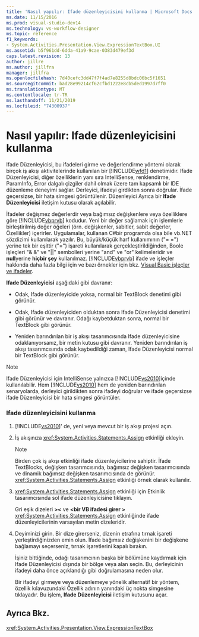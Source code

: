 ```yaml
---
title: 'Nasıl yapılır: Ifade düzenleyicisini kullanma | Microsoft Docs'
ms.date: 11/15/2016
ms.prod: visual-studio-dev14
ms.technology: vs-workflow-designer
ms.topic: reference
f1_keywords:
- System.Activities.Presentation.View.ExpressionTextBox.UI
ms.assetid: b5f961dd-6dda-41a9-9cae-0383d479ef3d
caps.latest.revision: 13
author: jillre
ms.author: jillfra
manager: jillfra
ms.openlocfilehash: 7d40cefc3dd47f7f4ad7e8255d8bdc06bc5f1651
ms.sourcegitcommit: bad28e99214cf62cfbd1222e8cb5ded1997d7ff0
ms.translationtype: MT
ms.contentlocale: tr-TR
ms.lasthandoff: 11/21/2019
ms.locfileid: "74300937"
---
```

# <a name="how-to-use-the-expression-editor"></a>Nasıl yapılır: Ifade düzenleyicisini kullanma
Ifade Düzenleyicisi, bu ifadeleri girme ve değerlendirme yöntemi olarak birçok iş akışı aktivitelerinde kullanılan bir [!INCLUDE[wfd1](../includes/wfd1-md.md)] denetimidir. Ifade Düzenleyicisi, diğer özelliklerin yanı sıra IntelliSense, renklendirme, ParamInfo, Error dalgalı çizgiler dahil olmak üzere tam kapsamlı bir IDE düzenleme deneyimi sağlar. Derleyici, ifadeyi girdikten sonra doğrular. İfade geçersizse, bir hata simgesi görüntülenir. Düzenleyici Ayrıca bir **Ifade Düzenleyicisi** iletişim kutusu olarak açılabilir.

 İfadeler değişmez değerlerdir veya bağımsız değişkenlere veya özelliklere göre [!INCLUDE[vbprvb](../includes/vbprvb-md.md)] kodudur. Yeni bir değer sağlamak için işlemlerle birleştirilmiş değer öğeleri (örn. değişkenler, sabitler, sabit değerler, Özellikler) içerirler. Uygulamalar, kullanan C#bir programda olsa bile vb.NET sözdizimi kullanılarak yazılır. Bu, büyük/küçük harf kullanımının ("= =") yerine tek bir eşittir ("=") işareti kullanılarak gerçekleştirildiğinden, Boole işleçleri "& &" ve "&#124;&#124;" sembolleri yerine "and" ve "or" kelimeleridir ve **null**yerine **hiçbir şey** kullanılmaz. [!INCLUDE[vbprvb](../includes/vbprvb-md.md)] ifade ve işleçler hakkında daha fazla bilgi için ve bazı örnekler için bkz. [Visual Basic işleçler ve ifadeler](https://go.microsoft.com/fwlink/?LinkId=186818).

 **Ifade Düzenleyicisi** aşağıdaki gibi davranır:

- Odak, Ifade düzenleyicide yoksa, normal bir TextBlock denetimi gibi görünür.

- Odak, Ifade düzenleyiciden olduktan sonra Ifade Düzenleyicisi denetimi gibi görünür ve davranır. Odağı kaybetduktan sonra, normal bir TextBlock gibi görünür.

- Yeniden barındırılan bir iş akışı tasarımcısında Ifade düzenleyicisine odaklanıyorsanız, bir metin kutusu gibi davranır. Yeniden barındırılan iş akışı tasarımcısında odak kaybedildiği zaman, Ifade Düzenleyicisi normal bir TextBlock gibi görünür.

> [!NOTE]
> Ifade Düzenleyicisi için IntelliSense yalnızca [!INCLUDE[vs2010](../includes/vs2010-md.md)]içinde kullanılabilir. Hem [!INCLUDE[vs2010](../includes/vs2010-md.md)] hem de yeniden barındırılan senaryolarda, derleyici girildikten sonra ifadeyi doğrular ve ifade geçersizse ifade Düzenleyicisi bir hata simgesi görüntüler.

### <a name="using-the-expression-editor"></a>Ifade düzenleyicisini kullanma

1. [!INCLUDE[vs2010](../includes/vs2010-md.md)]' de, yeni veya mevcut bir iş akışı projesi açın.

2. İş akışınıza <xref:System.Activities.Statements.Assign> etkinliği ekleyin.

    > [!NOTE]
    > Birden çok iş akışı etkinliği ifade düzenleyicilerine sahiptir. İfade TextBlocks, değişken tasarımcısında, bağımsız değişken tasarımcısında ve dinamik bağımsız değişken tasarımcısında de görünür. <xref:System.Activities.Statements.Assign> etkinliği örnek olarak kullanılır.

3. <xref:System.Activities.Statements.Assign> etkinliği için Etkinlik tasarımcısında sol ifade düzenleyicisine tıklayın.

     Gri eşik dizeleri **>\<** ve **\<bir VB ifadesi girer >** <xref:System.Activities.Statements.Assign> etkinliğinde ifade düzenleyicilerinin varsayılan metin dizeleridir.

4. Deyiminizi girin. Bir dize girerseniz, dizenin etrafına tırnak işareti yerleştirdiğinizden emin olun. İfade bağımsız değişkenini bir değişkene bağlamayı seçerseniz, tırnak işaretlerini kapalı bırakın.

     İşiniz bittiğinde, odağı tasarımcının başka bir bölümüne kaydırmak için Ifade Düzenleyicisi dışında bir bölge veya alan seçin. Bu, derleyicinin ifadeyi daha önce açıklandığı gibi doğrulamasına neden olur.

     Bir ifadeyi girmeye veya düzenlemeye yönelik alternatif bir yöntem, özellik kılavuzundaki Özellik adının yanındaki üç nokta simgesine tıklayadır. Bu işlem, **Ifade Düzenleyicisi** iletişim kutusunu açar.

## <a name="see-also"></a>Ayrıca Bkz.
 <xref:System.Activities.Presentation.View.ExpressionTextBox>
